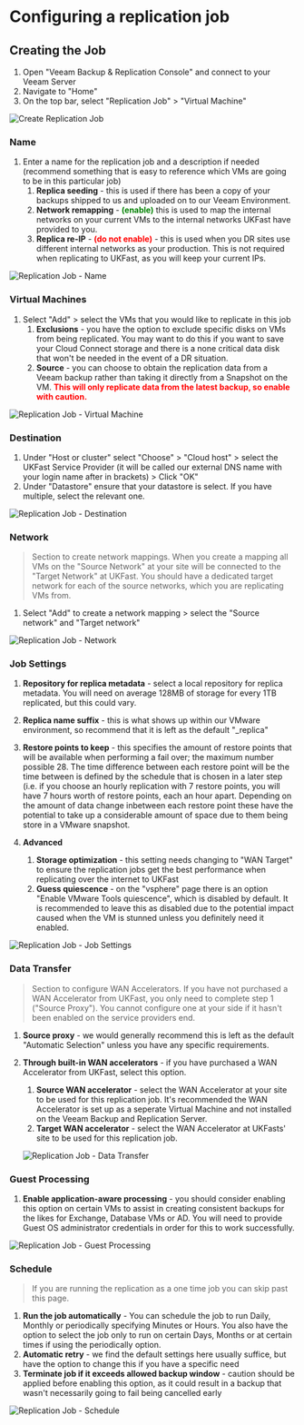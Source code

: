 # Configuring a replication job

## Creating the Job
1. Open "Veeam Backup & Replication Console" and connect to your Veeam Server<br /> 
2. Navigate to "Home"<br />
3. On the top bar, select "Replication Job" > "Virtual Machine"<br /> 

![Create Replication Job](files/createreplicationjob.png)

### Name
1. Enter a name for the replication job and a description if needed (recommend something that is easy to reference which VMs are going to be in this particular job)
    1. **Replica seeding** - this is used if there has been a copy of your backups shipped to us and uploaded on to our Veeam Environment. 
    2. **Network remapping** - <span style="color:green">**(enable)**</span> this is used to map the internal networks on your current VMs to the internal networks UKFast have provided to you. 
    3. **Replica re-IP** - <span style="color:red">**(do not enable)**</span> - this is used when you DR sites use different internal networks as your production. This is not required when replicating to UKFast, as you will keep your current IPs.

![Replication Job - Name](files/createreplicationjob_name.png)

### Virtual Machines
1. Select "Add" > select the VMs that you would like to replicate in this job<br />
    1. **Exclusions** - you have the option to exclude specific disks on VMs from being replicated. You may want to do this if you want to save your Cloud Connect storage and there is a none critical data disk that won't be needed in the event of a DR situation.
    2. **Source** - you can choose to obtain the replication data from a Veeam backup rather than taking it directly from a Snapshot on the VM. <span style="color:red">**This will only replicate data from the latest backup, so enable with caution.**</span>

![Replication Job - Virtual Machine](files/createreplicationjob_virtualmachine.png)


### Destination
1. Under "Host or cluster" select "Choose" > "Cloud host" > select the UKFast Service Provider (it will be called our external DNS name with your login name after in brackets) > Click "OK"
2. Under "Datastore" ensure that your datastore is select. If you have multiple, select the relevant one.

![Replication Job - Destination](files/createreplicationjob_destination.png)

### Network
<blockquote>
Section to create network mappings. When you create a mapping all VMs on the "Source Network" at your site will be connected to the "Target Network" at UKFast. You should have a dedicated target network for each of the source networks, which you are replicating VMs from.
</blockquote>

1. Select "Add" to create a network mapping > select the "Source network" and "Target network"

![Replication Job - Network](files/createreplicationjob_network.png)

### Job Settings
1. **Repository for replica metadata** - select a local repository for replica metadata. You will need on average 128MB of storage for every 1TB replicated, but this could vary.
2. **Replica name suffix** - this is what shows up within our VMware environment, so recommend that it is left as the default "_replica"
3. **Restore points to keep** - this specifies the amount of restore points that will be available when performing a fail over; the maximum number possible 28. The time difference between each restore point will be the time between is defined by the schedule that is chosen in a later step (i.e. if you choose an hourly replication with 7 restore points, you will have 7 hours worth of restore points, each an hour apart. Depending on the amount of data change inbetween each restore point these have the potential to take up a considerable amount of space due to them being store in a VMware snapshot.

4. **Advanced**
    1. **Storage optimization** - this setting needs changing to "WAN Target" to ensure the replication jobs get the best performance when replicating over the internet to UKFast
    2. **Guess quiescence** - on the "vsphere" page there is an option "Enable VMware Tools quiescence", which is disabled by default. It is recommended to leave this as disabled due to the potential impact caused when the VM is stunned unless you definitely need it enabled.

![Replication Job - Job Settings](files/createreplicationjob_jobsettings.png)

### Data Transfer
<blockquote>
Section to configure WAN Accelerators. If you have not purchased a WAN Accelerator from UKFast, you only need to complete step 1 ("Source Proxy"). You cannot configure one at your side if it hasn't been enabled on the service providers end.
</blockquote>

1. **Source proxy** - we would generally recommend this is left as the default "Automatic Selection" unless you have any specific requirements.
2. **Through built-in WAN accelerators** - if you have purchased a WAN Accelerator from UKFast, select this option. 
    1. **Source WAN accelerator** - select the WAN Accelerator at your site to be used for this replication job. It's recommended the WAN Accelerator is set up as a seperate Virtual Machine and not installed on the Veeam Backup and Replication Server.
    2. **Target WAN accelerator** - select the WAN Accelerator at UKFasts' site to be used for this replication job.

    ![Replication Job - Data Transfer](files/createreplicationjob_datatransfer.png)

### Guest Processing
1. **Enable application-aware processing** - you should consider enabling this option on certain VMs to assist in creating consistent backups for the likes for Exchange, Database VMs or AD. You will need to provide Guest OS administrator credentials in order for this to work successfully.

![Replication Job - Guest Processing](files/createreplicationjob_guestprocessing.png)

### Schedule
<blockquote>
If you are running the replication as a one time job you can skip past this page.
</blockquote>

1. **Run the job automatically** - You can schedule the job to run Daily, Monthly or periodically specifying Minutes or Hours. You also have the option to select the job only to run on certain Days, Months or at certain times if using the periodically option.
2. **Automatic retry** - we find the default settings here usually suffice, but have the option to change this if you have a specific need
3. **Terminate job if it exceeds allowed backup window** - caution should be applied before enabling this option, as it could result in a backup that wasn't necessarily going to fail being cancelled early

![Replication Job - Schedule](files/createreplicationjob_schedule.png)

